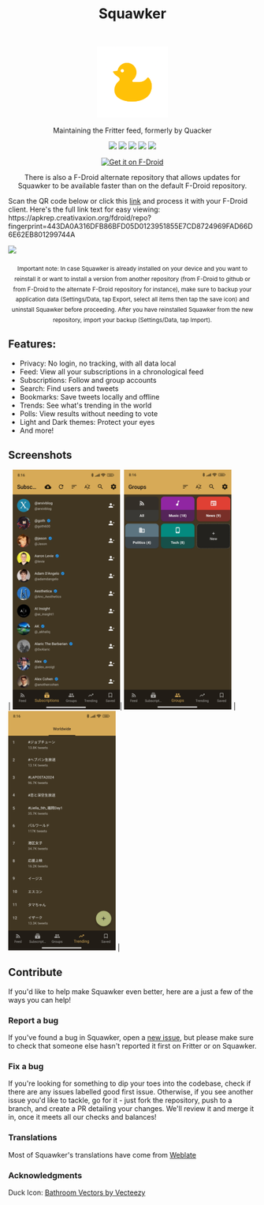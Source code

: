 <h1 align="center"> Squawker </h1>
<br>
<p align="center">
  <a href="https://github.com/j-fbriere/squawker">
    <img alt="Squawker" title="Squawker" src="fastlane/metadata/android/en-US/images/icon.png" width="144">
  </a>
</p>
<p align="center">
  Maintaining the Fritter feed, formerly by Quacker
</p>

<p align="center">
  <a href="https://github.com/j-fbriere/squawker/releases" alt="GitHub release"><img src="https://img.shields.io/github/release/j-fbriere/squawker.svg?style=for-the-badge" ></a>
  <a href="https://f-droid.org/packages/org.ca.squawker" alt="GitHub release"><img src="https://img.shields.io/f-droid/v/org.ca.squawker?label=release%20(f-droid)&style=for-the-badge" ></a>
  <a href="https://github.com/j-fbriere/squawker/blob/master/LICENSE" alt="License: MIT"><img src="https://img.shields.io/badge/License-MIT-red.svg?style=for-the-badge"></a>
  <a href="https://github.com/j-fbriere/squawker/actions" alt="Build Status"><img src="https://img.shields.io/github/actions/workflow/status/j-fbriere/squawker/ci.yml?style=for-the-badge"></a>
  <a href="https://hosted.weblate.org/engage/squawker/" alt="Translation Status"><img src="https://img.shields.io/weblate/progress/squawker?label=Translated%20(squawker)&style=for-the-badge"></a>
</p>
<p align="center">
  <a href="https://f-droid.org/packages/org.ca.squawker">
    <img src="https://fdroid.gitlab.io/artwork/badge/get-it-on.png" alt="Get it on F-Droid" height="80">
  </a>
</p>
<p align="center">
  There is also a F-Droid alternate repository that allows updates for Squawker to be available faster than on the default F-Droid repository.
</p>
<p align="left">
  Scan the QR code below or click this <a href="https://apkrep.creativaxion.org/fdroid/repo?fingerprint=443DA0A316DFB86BFD05D0123951855E7CD8724969FAD66D6E62EB801299744A">link</a> and process it with your F-Droid client. Here's the full link text for easy viewing:<br>
    https://apkrep.creativaxion.org/fdroid/repo?fingerprint=443DA0A316DFB86BFD05D0123951855E7CD8724969FAD66D6E62EB801299744A
</p>
<p align="left">
  <img src="https://apkrep.creativaxion.org/fdroid/repo/index.png" width="80">
</p>
<p align="center">
 <sub>Important note: In case Squawker is already installed on your device and you want to reinstall it or want to install a version from another repository (from F-Droid to github or from F-Droid to the alternate F-Droid repository for instance), make sure to backup your application data (Settings/Data, tap Export, select all items then tap the save icon) and uninstall Squawker before proceeding.
  After you have reinstalled Squawker from the new repository, import your backup (Settings/Data, tap Import).</sub>
</p>
 
## Features:

* Privacy: No login, no tracking, with all data local
* Feed: View all your subscriptions in a chronological feed
* Subscriptions: Follow and group accounts
* Search: Find users and tweets
* Bookmarks: Save tweets locally and offline
* Trends: See what's trending in the world
* Polls: View results without needing to vote
* Light and Dark themes: Protect your eyes
* And more!
  
## Screenshots

| <img alt="Viewing subscriptions" src="fastlane/metadata/android/en-US/images/phoneScreenshots/1.jpg" width="218"/>| <img alt="Viewing groups" src="fastlane/metadata/android/en-US/images/phoneScreenshots/2.jpg" width="218"/> | <img alt="Viewing trends" src="fastlane/metadata/android/en-US/images/phoneScreenshots/3.jpg" width="218"/> | 

## Contribute
If you'd like to help make Squawker even better, here are a just a few of the ways you can help!

### Report a bug
If you've found a bug in Squawker, open a [new issue](https://github.com/j-fbriere/squawker/issues/new/choose), but please make sure to check that someone else hasn't reported it first on Fritter or on Squawker.

### Fix a bug
If you're looking for something to dip your toes into the codebase, check if there are any issues labelled good first issue. Otherwise, if you see another issue you'd like to tackle, go for it - just fork the repository, push to a branch, and create a PR detailing your changes. We'll review it and merge it in, once it meets all our checks and balances!

### Translations
Most of Squawker's translations have come from [Weblate](https://hosted.weblate.org/engage/squawker/)

### Acknowledgments
Duck Icon: <a href="https://www.vecteezy.com/free-vector/bathroom">Bathroom Vectors by Vecteezy</a>
